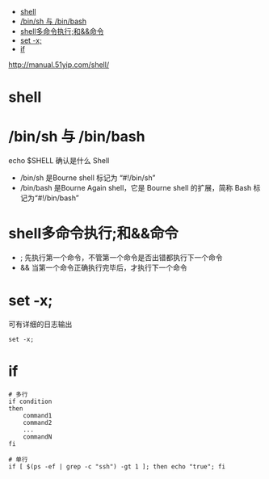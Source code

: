 <!-- TOC -->

- [shell](#shell)
- [/bin/sh 与 /bin/bash](#binsh-与-binbash)
- [shell多命令执行;和&&命令](#shell多命令执行和命令)
- [set -x;](#set--x)
- [if](#if)

<!-- /TOC -->

http://manual.51yip.com/shell/

# shell

# /bin/sh 与 /bin/bash

echo $SHELL 确认是什么 Shell

* /bin/sh 是Bourne shell 标记为 “#!/bin/sh” 
* /bin/bash 是Bourne Again shell，它是 Bourne shell 的扩展，简称 Bash  标记为“#!/bin/bash” 

# shell多命令执行;和&&命令

* ; 先执行第一个命令，不管第一个命令是否出错都执行下一个命令
* && 当第一个命令正确执行完毕后，才执行下一个命令

# set -x;

可有详细的日志输出

```
set -x;
```

# if

```
# 多行
if condition
then
    command1 
    command2
    ...
    commandN 
fi

# 单行
if [ $(ps -ef | grep -c "ssh") -gt 1 ]; then echo "true"; fi
```
